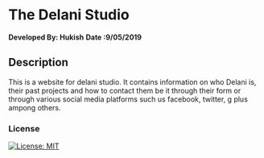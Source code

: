 # The Delani Studio
**Developed By: Hukish**
**Date :9/05/2019**
## Description
This is a website for delani studio. It contains information on who Delani is, their past projects and how to contact them be it through their form or through various social media platforms such us facebook, twitter, g plus ampong others.

















### License
[![License: MIT](https://img.shields.io/badge/License-MIT-yellow.svg)](https://opensource.org/licenses/MIT)
